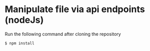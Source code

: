 # Manipulate file via api endpoints (nodeJs)
Run the following command after cloning the repository
```bash
$ npm install
```